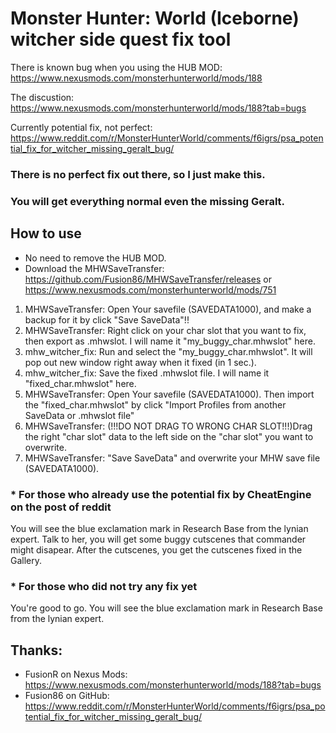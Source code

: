 # Monster Hunter: World (Iceborne) witcher side quest fix tool
There is known bug when you using the HUB MOD:
https://www.nexusmods.com/monsterhunterworld/mods/188

The discustion:
https://www.nexusmods.com/monsterhunterworld/mods/188?tab=bugs

Currently potential fix, not perfect:
https://www.reddit.com/r/MonsterHunterWorld/comments/f6igrs/psa_potential_fix_for_witcher_missing_geralt_bug/

### There is no perfect fix out there, so I just make this.
### You will get everything normal even the missing Geralt.

## How to use
* No need to remove the HUB MOD.
* Download the MHWSaveTransfer:
   https://github.com/Fusion86/MHWSaveTransfer/releases
  or
   https://www.nexusmods.com/monsterhunterworld/mods/751
1. MHWSaveTransfer: Open Your savefile (SAVEDATA1000), and make a backup for it by click "Save SaveData"!!
2. MHWSaveTransfer: Right click on your char slot that you want to fix, then export as .mhwslot. I will name it "my_buggy_char.mhwslot" here.
3. mhw_witcher_fix: Run and select the "my_buggy_char.mhwslot". It will pop out new window right away when it fixed (in 1 sec.).
4. mhw_witcher_fix: Save the fixed .mhwslot file. I will name it "fixed_char.mhwslot" here.
5. MHWSaveTransfer: Open Your savefile (SAVEDATA1000). Then import the "fixed_char.mhwslot" by click "Import Profiles from another SaveData or .mhwslot file"
6. MHWSaveTransfer: (!!!DO NOT DRAG TO WRONG CHAR SLOT!!!)Drag the right "char slot" data to the left side on the "char slot" you want to overwrite.
7. MHWSaveTransfer: "Save SaveData" and overwrite your MHW save file (SAVEDATA1000).

### * For those who already use the potential fix by CheatEngine on the post of reddit
You will see the blue exclamation mark in Research Base from the lynian expert.
Talk to her, you will get some buggy cutscenes that commander might disapear.
After the cutscenes, you get the cutscenes fixed in the Gallery.

### * For those who did not try any fix yet
You're good to go.
You will see the blue exclamation mark in Research Base from the lynian expert.

## Thanks:
* FusionR on Nexus Mods: https://www.nexusmods.com/monsterhunterworld/mods/188?tab=bugs
* Fusion86 on GitHub: https://www.reddit.com/r/MonsterHunterWorld/comments/f6igrs/psa_potential_fix_for_witcher_missing_geralt_bug/

